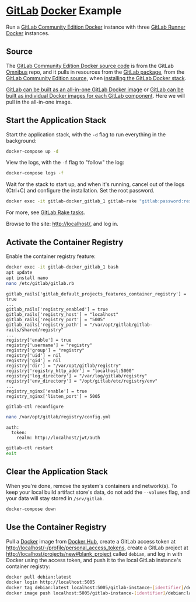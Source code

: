 # [GitLab](https://about.gitlab.com/) [Docker](https://www.docker.com/) Example

Run a [GitLab Community Edition Docker](https://hub.docker.com/r/gitlab/gitlab-ce) instance with three [GitLab Runner Docker](https://hub.docker.com/r/gitlab/gitlab-runner) instances.

## Source

The [GitLab Community Edition Docker source code](https://github.com/jackvz/omnibus-gitlab/tree/main/docker) is from the GitLab [Omnibus](https://github.com/chef/omnibus) repo, and it pulls in resources from the [GitLab package](https://github.com/jackvz/omnibus-gitlab/blob/main/doc/build/build_package.md), from the [GitLab Community Edition source](https://github.com/jackvz/gitlab-foss), when [installing the GitLab Docker stack](https://docs.gitlab.com/ee/install/docker.html#install-gitlab-using-docker-compose).

[GitLab can be built as an all-in-one GitLab Docker image](https://github.com/jackvz/omnibus-gitlab/blob/main/doc/build/build_docker_image.md#building-an-all-in-one-gitlab-docker-image-locally) or [GitLab can be built as individual Docker images for each GitLab component](https://gitlab.com/gitlab-org/build/CNG). Here we will pull in the all-in-one image.

## Start the Application Stack

Start the application stack, with the `-d` flag to run everything in the background:

```sh
docker-compose up -d
```

View the logs, with the `-f` flag to "follow" the log:

```sh
docker-compose logs -f
```

Wait for the stack to start up, and when it's running, cancel out of the logs (Ctrl+C) and configure the installation. Set the root password.

```sh
docker exec -it gitlab-docker_gitlab_1 gitlab-rake "gitlab:password:reset[root]"
```

For more, see [GitLab Rake tasks](https://docs.gitlab.com/ee/raketasks/).

Browse to the site: [http://localhost/](http://localhost/), and log in.

## Activate the Container Registry

Enable the container registry feature:

```sh
docker exec -it gitlab-docker_gitlab_1 bash
apt update
apt install nano
nano /etc/gitlab/gitlab.rb
```

```
gitlab_rails['gitlab_default_projects_features_container_registry'] = true
...
gitlab_rails['registry_enabled'] = true
gitlab_rails['registry_host'] = "localhost"
gitlab_rails['registry_port'] = "5005"
gitlab_rails['registry_path'] = "/var/opt/gitlab/gitlab-rails/shared/registry"
...
registry['enable'] = true
registry['username'] = "registry"
registry['group'] = "registry"
registry['uid'] = nil
registry['gid'] = nil
registry['dir'] = "/var/opt/gitlab/registry"
registry['registry_http_addr'] = "localhost:5000"
registry['log_directory'] = "/var/log/gitlab/registry"
registry['env_directory'] = "/opt/gitlab/etc/registry/env"
...
registry_nginx['enable'] = true
registry_nginx['listen_port'] = 5005
```

```sh
gitlab-ctl reconfigure
```

```sh
nano /var/opt/gitlab/registry/config.yml
```

```
auth:
  token:
    realm: http://localhost/jwt/auth
```

```sh
gitlab-ctl restart
exit
```

## Clear the Application Stack

When you're done, remove the system's containers and network(s). To keep your local build artifact store's data, do not add the `--volumes` flag, and your data will stay stored in `/srv/gitlab`.

```sh
docker-compose down
```

## Use the Container Registry

Pull a [Docker](https://www.docker.com/) image from [Docker Hub](https://hub.docker.com/), create a GitLab access token at [http://localhost/-/profile/personal_access_tokens](http://localhost/-/profile/personal_access_tokens), create a GitLab project at [http://localhost/projects/new#blank_project](http://localhost/projects/new#blank_project) called `debian`, and log in with Docker using the access token, and push it to the local GitLab instance's container registry:

```sh
docker pull debian:latest
docker login http://localhost:5005
docker tag debian:latest localhost:5005/gitlab-instance-[identifier]/debian:latest
docker image push localhost:5005/gitlab-instance-[identifier]/debian:latest
```

